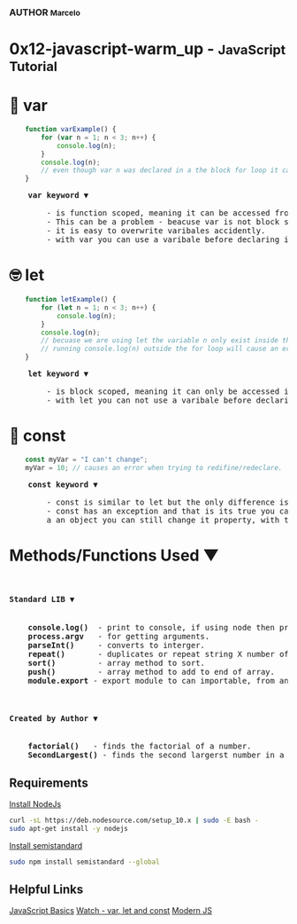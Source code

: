 ### AUTHOR <small>Marcelo</small>
<h1>0x12-javascript-warm_up - <small>JavaScript Tutorial</small></h1>


# 🤨 var
```Javascript
    function varExample() {
        for (var n = 1; n < 3; n++) {
            console.log(n);
        }
        console.log(n);
        // even though var n was declared in a the block for loop it can still be accessible outside of the for loop block.
    }
```
<pre>
    <b>var keyword</b> &#9660;
    
        - is function scoped, meaning it can be accessed from anywhere in the function.
        - This can be a problem - beacuse var is not block scoped it can collide with later assigment or defenition of the same varibale.
        - it is easy to overwrite varibales accidently.
        - with var you can use a varibale before declaring it.
</pre>

# 🤓 let
```Javascript
    function letExample() {
        for (let n = 1; n < 3; n++) {
            console.log(n);
        }
        console.log(n);
        // becuase we are using let the variable n only exist inside the for loop.
        // running console.log(n) outside the for loop will cause an error of varible is not defined.
    }
```
<pre>
    <b>let keyword</b> &#9660;

        - is block scoped, meaning it can only be accessed in the block it was declared.
        - with let you can not use a varibale before declaring it.
</pre>

# 🤩 const
```JavaScript
    const myVar = "I can't change";
    myVar = 10; // causes an error when trying to redifine/redeclare.
```
<pre>
    <b>const keyword</b> &#9660;
    
        - const is similar to let but the only difference is once declared it you can't redeclare const variables.
        - const has an exception and that is its true you cant't redeclare a varible, but if const is
        a an object you can still change it property, with that in mind it's not possible to redeclare a const object but its properties.
</pre>

# Methods/Functions Used &#9660;
<pre>
    <h4>Standard LIB &#9660;</h4>
    <b>console.log()</b>  - print to console, if using node then prints to standard output.
    <b>process.argv</b>   - for getting arguments.
    <b>parseInt()</b>     - converts to interger.
    <b>repeat()</b>       - duplicates or repeat string X number of times.
    <b>sort()</b>         - array method to sort.
    <b>push()</b>         - array method to add to end of array.
    <b>module.export</b> - export module to can importable, from any file.

    <h4>Created by Author &#9660;</h4>
    <b>factorial()</b>   - finds the factorial of a number.
    <b>SecondLargest()</b> - finds the second largerst number in a given array.
</pre>


## Requirements
<a href="https://nodejs.org/en/">Install NodeJs</a>
```bash
curl -sL https://deb.nodesource.com/setup_10.x | sudo -E bash -
sudo apt-get install -y nodejs
```
<a href="https://www.npmjs.com/package/semistandard">Install semistandard</a>
```bash
sudo npm install semistandard --global
```

## Helpful Links
<a href="https://developer.mozilla.org/en-US/docs/Learn/Getting_started_with_the_web/JavaScript_basics">JavaScript Basics</a>
<a href="https://www.youtube.com/watch?v=sjyJBL5fkp8&ab_channel=FunFunFunction">Watch - var, let and const</a>
<a href="https://github.com/mbeaudru/modern-js-cheatsheet">Modern JS</a>

